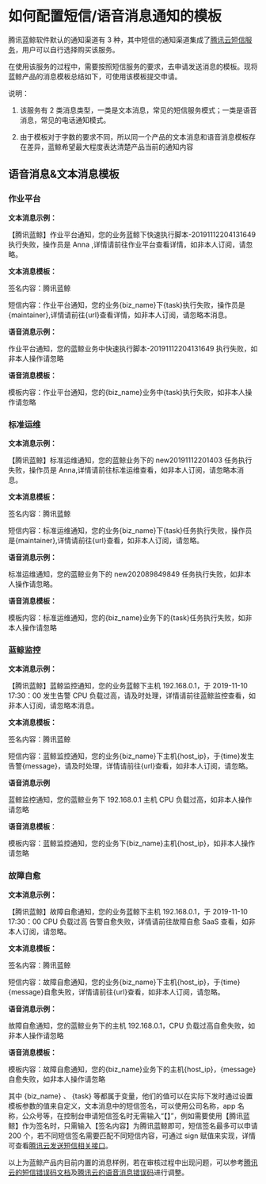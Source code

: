 # 如何配置短信/语音消息通知的模板

腾讯蓝鲸软件默认的通知渠道有 3 种，其中短信的通知渠道集成了[腾讯云短信服务](https://cloud.tencent.com/product/sms)，用户可以自行选择购买该服务。

在使用该服务的过程中，需要按照短信服务的要求，去申请发送消息的模板。现将蓝鲸产品的消息模板总结如下，可使用该模板提交申请。

说明：

1. 该服务有 2 类消息类型，一类是文本消息，常见的短信服务模式；一类是语音消息，常见的电话通知模式。

2. 由于模板对于字数的要求不同，所以同一个产品的文本消息和语音消息模板存在差异，蓝鲸希望最大程度表达清楚产品当前的通知内容

## 语音消息&文本消息模板

### 作业平台

**文本消息示例：**

【腾讯蓝鲸】作业平台通知，您的业务蓝鲸下快速执行脚本-20191112204131649 执行失败，操作员是 Anna ,详情请前往作业平台查看详情，如非本人订阅，请忽略。

**文本消息模板：**

签名内容：腾讯蓝鲸

短信内容：作业平台通知，您的业务{biz_name}下{task}执行失败，操作员是{maintainer},详情请前往{url}查看详情，如非本人订阅，请忽略本消息。

**语音消息示例：**

作业平台通知，您的蓝鲸业务中快速执行脚本-20191112204131649 执行失败，如非本人操作请忽略

**语音消息模板：**

模板内容：作业平台通知，您的{biz_name}业务中{task}执行失败，如非本人操作请忽略

### 标准运维

**文本消息示例：**

【腾讯蓝鲸】标准运维通知，您的蓝鲸业务下的 new20191112201403 任务执行失败，操作员是 Anna,详情请前往标准运维查看，如非本人订阅，请忽略本消息。

**文本消息模板：**

签名内容：腾讯蓝鲸

短信内容：标准运维通知，您的业务{biz_name}下{task}任务执行失败，操作员是{maintainer},详情请前往{url}查看，如非本人订阅，请忽略。

**语音消息示例：**

标准运维通知，您的蓝鲸业务下的 new202089849849 任务执行失败，如非本人操作请忽略。

**语音消息模板：**

模板内容：标准运维通知，您的{biz_name}业务下的{task}任务执行失败，如非本人操作请忽略

### 蓝鲸监控

**文本消息示例：**

【腾讯蓝鲸】蓝鲸监控通知，您的业务蓝鲸下主机 192.168.0.1，于 2019-11-10 17:30：00 发生告警 CPU 负载过高，请及时处理，详情请前往蓝鲸监控查看，如非本人订阅，请忽略本消息。

**文本消息模板：**

签名内容：腾讯蓝鲸

短信内容：蓝鲸监控通知，您的业务{biz_name}下主机{host_ip}，于{time}发生告警{message}，请及时处理，详情请前往{url}查看，如非本人订阅，请忽略。

**语音消息示例**

蓝鲸监控通知，您的蓝鲸业务下 192.168.0.1 主机 CPU 负载过高，如非本人操作请忽略

**语音消息模板**：

模板内容：蓝鲸监控通知，您的业务下{biz_name}主机{host_ip}，如非本人操作请忽略

### 故障自愈

**文本消息示例：**

【腾讯蓝鲸】故障自愈通知，您的业务蓝鲸下主机 192.168.0.1，于 2019-11-10 17:30：00 CPU 负载过高 告警自愈失败，详情请前往故障自愈 SaaS 查看，如非本人订阅，请忽略。

**文本消息模板：**

签名内容：腾讯蓝鲸

短信内容：故障自愈通知，您的业务{biz_name}下主机{host_ip}，于{time}{message}自愈失败，详情请前往{url}查看，如非本人订阅，请忽略。

**语音消息示例：**

故障自愈通知，您的蓝鲸业务下的主机 192.168.0.1，CPU 负载过高自愈失败，如非本人操作请忽略

**语音消息模板：**

模板内容：故障自愈通知，您的{biz_name}业务下的主机{host_ip}，{message}自愈失败，如非本人操作请忽略


其中 {biz_name} 、 {task} 等都属于变量，他们的值可以在实际下发时通过设置模板参数的值来自定义，文本消息中的短信签名，可以使用公司名称，app 名称，公众号等，在控制台申请短信签名时无需输入“【】”，例如需要使用【腾讯蓝鲸】作为签名时，只需输入【签名内容】为腾讯蓝鲸即可，短信签名最多可以申请 200 个，若不同短信签名需要匹配不同短信内容，可通过 sign 赋值来实现，详情可查看[腾讯云发送短信相关接口](https://cloud.tencent.com/document/product/382/38778)。

以上为蓝鲸产品内目前内置的消息样例，若在审核过程中出现问题，可以参考[腾讯云的短信错误码文档](https://cloud.tencent.com/document/product/382/3771#.E9.94.99.E8.AF.AF.E7.A0.81.E5.88.97.E8.A1.A8)及[腾讯云的语音消息错误码](https://cloud.tencent.com/document/product/1128/37531)进行调整。

